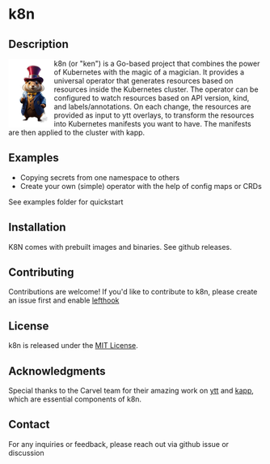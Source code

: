# k8n

## Description
<img align="left" src="assets/k8n.png" alt="K8n gopher" width="90"/>

k8n (or "ken") is a Go-based project that combines the power of Kubernetes with the magic of a magician. It provides a universal operator that generates resources based on resources inside the Kubernetes cluster. The operator can be configured to watch resources based on API version, kind, and labels/annotations. On each change, the resources are provided as input to ytt overlays, to transform the resources into Kubernetes manifests you want to have. The manifests are then applied to the cluster with kapp.

## Examples
- Copying secrets from one namespace to others
- Create your own (simple) operator with the help of config maps or CRDs

See examples folder for quickstart

## Installation

K8N comes with prebuilt images and binaries. See github releases.

## Contributing
Contributions are welcome! If you'd like to contribute to k8n, please create an issue first and enable [lefthook](https://github.com/evilmartians/lefthook)
## License
k8n is released under the [MIT License](LICENSE).

## Acknowledgments
Special thanks to the Carvel team for their amazing work on [ytt](https://carvel.dev/ytt/) and [kapp](https://carvel.dev/kapp/), which are essential components of k8n.

## Contact
For any inquiries or feedback, please reach out via github issue or discussion
